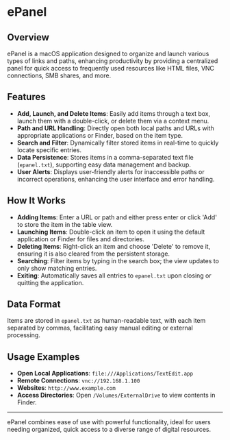 # ePanel

## Overview
ePanel is a macOS application designed to organize and launch various types of links and paths, enhancing productivity by providing a centralized panel for quick access to frequently used resources like HTML files, VNC connections, SMB shares, and more.

## Features
- **Add, Launch, and Delete Items**: Easily add items through a text box, launch them with a double-click, or delete them via a context menu.
- **Path and URL Handling**: Directly open both local paths and URLs with appropriate applications or Finder, based on the item type.
- **Search and Filter**: Dynamically filter stored items in real-time to quickly locate specific entries.
- **Data Persistence**: Stores items in a comma-separated text file (`epanel.txt`), supporting easy data management and backup.
- **User Alerts**: Displays user-friendly alerts for inaccessible paths or incorrect operations, enhancing the user interface and error handling.

## How It Works
- **Adding Items**: Enter a URL or path and either press enter or click 'Add' to store the item in the table view.
- **Launching Items**: Double-click an item to open it using the default application or Finder for files and directories.
- **Deleting Items**: Right-click an item and choose 'Delete' to remove it, ensuring it is also cleared from the persistent storage.
- **Searching**: Filter items by typing in the search box; the view updates to only show matching entries.
- **Exiting**: Automatically saves all entries to `epanel.txt` upon closing or quitting the application.

## Data Format
Items are stored in `epanel.txt` as human-readable text, with each item separated by commas, facilitating easy manual editing or external processing.

## Usage Examples
- **Open Local Applications**: `file:///Applications/TextEdit.app`
- **Remote Connections**: `vnc://192.168.1.100`
- **Websites**: `http://www.example.com`
- **Access Directories**: Open `/Volumes/ExternalDrive` to view contents in Finder.

---

ePanel combines ease of use with powerful functionality, ideal for users needing organized, quick access to a diverse range of digital resources.
